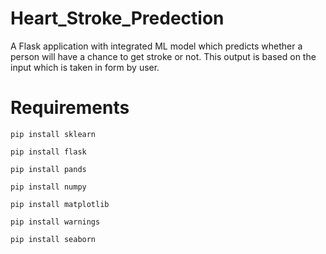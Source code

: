 # Heart_Stroke_Predection

A Flask application with integrated ML model which predicts whether a person will have a chance to get stroke or not.
This output is based on the input which is taken in form by user.

# Requirements

```
pip install sklearn
```
```
pip install flask
```
```
pip install pands
```
```
pip install numpy
```
```
pip install matplotlib
```
```
pip install warnings
```
```
pip install seaborn
```
